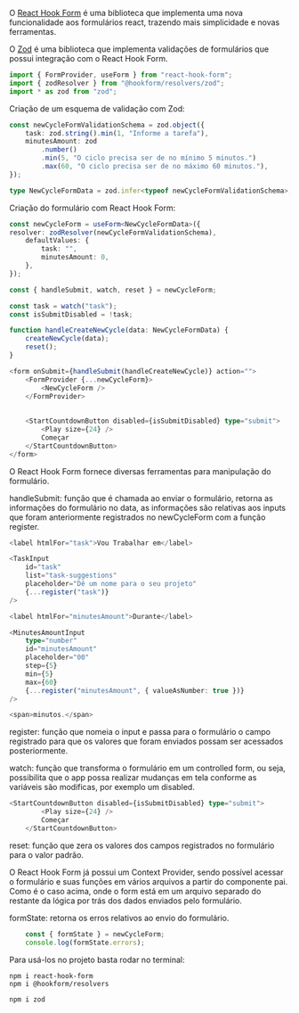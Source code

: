 O [React Hook Form](https://www.react-hook-form.com/) é uma biblioteca que implementa uma nova funcionalidade aos formulários react, trazendo mais simplicidade e novas ferramentas.

O [Zod](https://zod.dev/) é uma biblioteca que implementa validações de formulários que possui integração com o React Hook Form.

```ts
import { FormProvider, useForm } from "react-hook-form";
import { zodResolver } from "@hookform/resolvers/zod";
import * as zod from "zod";
```

Criação de um esquema de validação com Zod:
```ts
const newCycleFormValidationSchema = zod.object({
	task: zod.string().min(1, "Informe a tarefa"),
	minutesAmount: zod
		.number()
		.min(5, "O ciclo precisa ser de no mínimo 5 minutos.")
		.max(60, "O ciclo precisa ser de no máximo 60 minutos."),
});

type NewCycleFormData = zod.infer<typeof newCycleFormValidationSchema>;
```

Criação do formulário com React Hook Form:
```ts
const newCycleForm = useForm<NewCycleFormData>({
resolver: zodResolver(newCycleFormValidationSchema),
	defaultValues: {
		task: "",
		minutesAmount: 0,
	},
});

const { handleSubmit, watch, reset } = newCycleForm;

const task = watch("task");
const isSubmitDisabled = !task;

function handleCreateNewCycle(data: NewCycleFormData) {
	createNewCycle(data);
	reset();
}

<form onSubmit={handleSubmit(handleCreateNewCycle)} action="">
	<FormProvider {...newCycleForm}>
		<NewCycleForm />
	</FormProvider>
	
	
	<StartCountdownButton disabled={isSubmitDisabled} type="submit">
		<Play size={24} />
		Começar
	</StartCountdownButton>
</form>
```

O React Hook Form fornece diversas ferramentas para manipulação do formulário.

handleSubmit: função que é chamada ao enviar o formulário, retorna as informações do formulário no data, as informações são relativas aos inputs que foram anteriormente registrados no newCycleForm com a função register.

```ts
<label htmlFor="task">Vou Trabalhar em</label>

<TaskInput
	id="task"
	list="task-suggestions"
	placeholder="Dê um nome para o seu projeto"
	{...register("task")}
/>

<label htmlFor="minutesAmount">Durante</label>

<MinutesAmountInput
	type="number"
	id="minutesAmount"
	placeholder="00"
	step={5}
	min={5}
	max={60}
	{...register("minutesAmount", { valueAsNumber: true })}
/>

<span>minutos.</span>
```

register: função que nomeia o input e passa para o formulário o campo registrado para que os valores que foram enviados possam ser acessados posteriormente.

watch: função que transforma o formulário em um controlled form, ou seja, possibilita que o app possa realizar mudanças em tela conforme as variáveis são modificas, por exemplo um disabled.

```ts
<StartCountdownButton disabled={isSubmitDisabled} type="submit">
		<Play size={24} />
		Começar
	</StartCountdownButton>
```

reset: função que zera os valores dos campos registrados no formulário para o valor padrão.

O React Hook Form já possui um Context Provider, sendo possível acessar o formulário e suas funções em vários arquivos a partir do componente pai. Como é o caso acima, onde o form está em um arquivo separado do restante da lógica por trás dos dados enviados pelo formulário.

formState: retorna os erros relativos ao envio do formulário.

```ts
	const { formState } = newCycleForm;
	console.log(formState.errors);
```

Para usá-los no projeto basta rodar no terminal:
```
npm i react-hook-form
npm i @hookform/resolvers 

npm i zod 
```